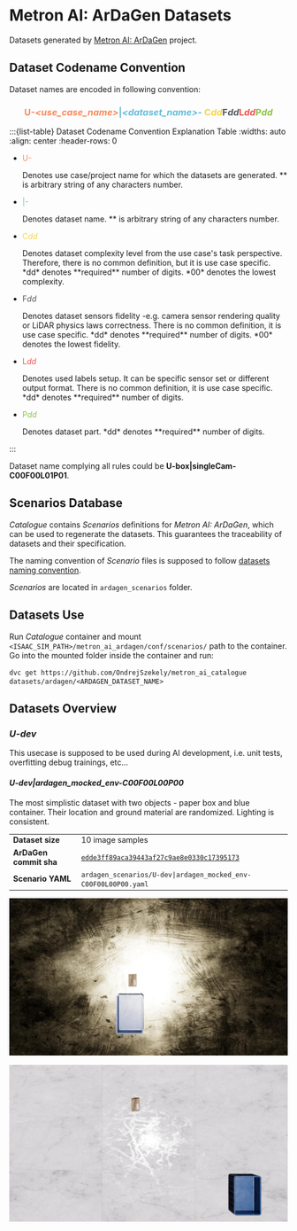 # Metron AI: ArDaGen Datasets

Datasets generated by [Metron AI: ArDaGen](https://github.com/OndrejSzekely/metron_ai_ardagen) project.

## Dataset Codename Convention

Dataset names are encoded in following convention:

<h3 style="text-align: center">
    <span style="color:#F9895C;">U-<i>&ltuse_case_name&gt</i></span><span style="color:#65BCD8;">|<i>&ltdataset_name&gt</i>-</span><span style="color:#F8D643;">
    C<i>dd</i></span><span style="color:#545A5E;">F<i>dd</i></span><span style="color:#ef5350;">L<i>dd</i></span><span style="color:#8bc34a;">P<i>dd</i></span> <!--markdownlint-disable MD013-->
</h3>

:::{list-table} Dataset Codename Convention Explanation Table
:widths: auto
:align: center
:header-rows: 0

*   <p style="color:#F9895C;">U-<i><use_case_name></i></p> <!-- markdownlint-disable MD004 MD007 MD030-->
    Denotes use case/project name for which the datasets are generated. *<use_case_name>* is arbitrary string of any
    characters number.
*   <p style="color:#65BCD8;">|<i><dataset_name></i>-</p>
    Denotes dataset name. *<dataset_name>* is arbitrary string of any
    characters number.
*   <p style="color:#F8D643;">C<i>dd</i></p>
    Denotes dataset complexity level from the use case's task perspective. Therefore, there is no common definition,
    but it is use case specific. *dd* denotes **required** number of digits. *00* denotes the lowest complexity.
*   <p style="color:#545A5E;">F<i>dd</i></p>
    Denotes dataset sensors fidelity -e.g. camera sensor rendering quality or LiDAR physics laws correctness.
    There is no common definition, it is use case specific. *dd* denotes **required** number of digits.
    *00* denotes the lowest fidelity.
*   <p style="color:#ef5350;">L<i>dd</i></p>
    Denotes used labels setup. It can be specific sensor set or different output format.
    There is no common definition, it is use case specific. *dd* denotes **required** number of digits.
*   <p style="color:#8bc34a;">P<i>dd</i></p>
    Denotes dataset part. *dd* denotes **required** number of digits.

:::

Dataset name complying all rules could be **U-box|singleCam-C00F00L01P01**.

## Scenarios Database

*Catalogue* contains *Scenarios* definitions for *Metron AI: ArDaGen*, which can be used to regenerate the datasets.
This guarantees the traceability of datasets and their specification.

The naming convention of *Scenario* files is supposed to follow
[datasets naming convention](#datasets-codename-convention).

*Scenarios* are located in `ardagen_scenarios` folder.

## Datasets Use

Run *Catalogue* container and mount `<ISAAC_SIM_PATH>/metron_ai_ardagen/conf/scenarios/` path to the container. Go
into the mounted folder inside the container and run:

```shell
dvc get https://github.com/OndrejSzekely/metron_ai_catalogue datasets/ardagen/<ARDAGEN_DATASET_NAME>
```

## Datasets Overview

### *U-dev*

This usecase is supposed to be used during AI development, i.e. unit tests, overfitting debug trainings, etc...

#### *U-dev|ardagen_mocked_env-C00F00L00P00*

The most simplistic dataset with two objects - paper box and blue container. Their location and ground material are randomized. Lighting is consistent.

|     |     |
| --- | --- |
| **Dataset size** | 10 image samples |
| **ArDaGen commit sha** | [`edde3ff89aca39443af27c9ae8e0330c17395173`](https://github.com/OndrejSzekely/metron_ai_ardagen/commit/edde3ff89aca39443af27c9ae8e0330c17395173) |
| **Scenario YAML** | `ardagen_scenarios/U-dev\|ardagen_mocked_env-C00F00L00P00.yaml` |


![U-dev|ardagen_mocked_env-C00F00L00P00 image sample 0](./imgs/U-dev_ardagen_mocked_env-C00F00L00P00_sample_0.jpg)

![U-dev|ardagen_mocked_env-C00F00L00P00 image sample 1](./imgs/U-dev_ardagen_mocked_env-C00F00L00P00_sample_1.jpg)
